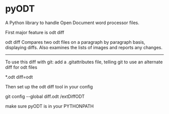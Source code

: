 pyODT
=====

A Python library to handle Open Document word processor files. 

First major feature is odt diff

odt diff
Compares two odt files on a paragraph by paragraph basis, displaying diffs.
Also examines the lists of images and reports any changes.


----

To use this diff with git:
add a .gitattributes file, telling git to use an alternate diff for odt files
 

*.odt diff=odt

Then set up the odt diff tool in your config

git config --global diff.odt <path>/extDiffODT

make sure pyODT is in your PYTHONPATH
